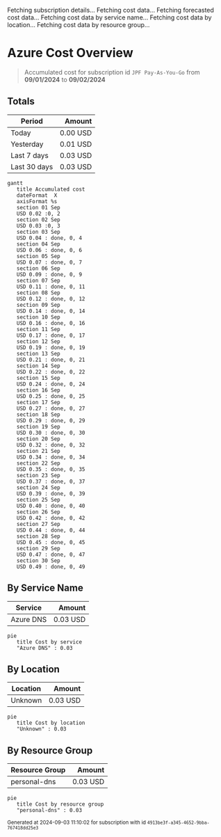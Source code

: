 Fetching subscription details...
Fetching cost data...
Fetching forecasted cost data...
Fetching cost data by service name...
Fetching cost data by location...
Fetching cost data by resource group...
# Azure Cost Overview

> Accumulated cost for subscription id `JPF Pay-As-You-Go` from **09/01/2024** to **09/02/2024**

## Totals

|Period|Amount|
|---|---:|
|Today|0.00 USD|
|Yesterday|0.01 USD|
|Last 7 days|0.03 USD|
|Last 30 days|0.03 USD|

```mermaid
gantt
   title Accumulated cost
   dateFormat  X
   axisFormat %s
   section 01 Sep
   USD 0.02 :0, 2
   section 02 Sep
   USD 0.03 :0, 3
   section 03 Sep
   USD 0.04 : done, 0, 4
   section 04 Sep
   USD 0.06 : done, 0, 6
   section 05 Sep
   USD 0.07 : done, 0, 7
   section 06 Sep
   USD 0.09 : done, 0, 9
   section 07 Sep
   USD 0.11 : done, 0, 11
   section 08 Sep
   USD 0.12 : done, 0, 12
   section 09 Sep
   USD 0.14 : done, 0, 14
   section 10 Sep
   USD 0.16 : done, 0, 16
   section 11 Sep
   USD 0.17 : done, 0, 17
   section 12 Sep
   USD 0.19 : done, 0, 19
   section 13 Sep
   USD 0.21 : done, 0, 21
   section 14 Sep
   USD 0.22 : done, 0, 22
   section 15 Sep
   USD 0.24 : done, 0, 24
   section 16 Sep
   USD 0.25 : done, 0, 25
   section 17 Sep
   USD 0.27 : done, 0, 27
   section 18 Sep
   USD 0.29 : done, 0, 29
   section 19 Sep
   USD 0.30 : done, 0, 30
   section 20 Sep
   USD 0.32 : done, 0, 32
   section 21 Sep
   USD 0.34 : done, 0, 34
   section 22 Sep
   USD 0.35 : done, 0, 35
   section 23 Sep
   USD 0.37 : done, 0, 37
   section 24 Sep
   USD 0.39 : done, 0, 39
   section 25 Sep
   USD 0.40 : done, 0, 40
   section 26 Sep
   USD 0.42 : done, 0, 42
   section 27 Sep
   USD 0.44 : done, 0, 44
   section 28 Sep
   USD 0.45 : done, 0, 45
   section 29 Sep
   USD 0.47 : done, 0, 47
   section 30 Sep
   USD 0.49 : done, 0, 49
```

## By Service Name

|Service|Amount|
|---|---:|
|Azure DNS|0.03 USD|

```mermaid
pie
   title Cost by service
   "Azure DNS" : 0.03
```

## By Location

|Location|Amount|
|---|---:|
|Unknown|0.03 USD|

```mermaid
pie
   title Cost by location
   "Unknown" : 0.03
```

## By Resource Group

|Resource Group|Amount|
|---|---:|
|personal-dns|0.03 USD|

```mermaid
pie
   title Cost by resource group
   "personal-dns" : 0.03
```

<sup>Generated at 2024-09-03 11:10:02 for subscription with id `4913be3f-a345-4652-9bba-767418dd25e3`</sup>
